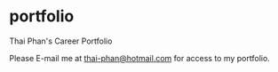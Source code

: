 # portfolio
Thai Phan's Career Portfolio

Please E-mail me at thai-phan@hotmail.com for access to my portfolio.

